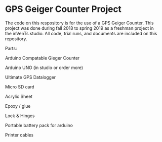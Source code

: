 # GPS Geiger Counter Project

The code on this respository is for the use of a GPS Geiger Counter. This project was done during fall 2018 to spring 2019 as a freshman project in the inVenTs studio. All code, trial runs, and documents are included on this repository.

Parts:

Arduino Compatable Gieger Counter

Arduino UNO (in studio or order more)

Ultimate GPS Datalogger

Micro SD card

Acrylic Sheet

Epoxy / glue

Lock & Hinges

Portable battery pack for arduino

Printer cables
